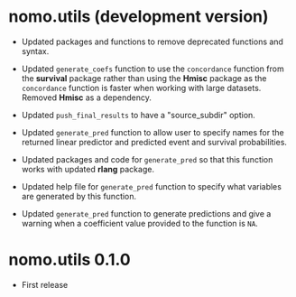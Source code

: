 # nomo.utils (development version)

* Updated packages and functions to remove deprecated functions and syntax.

* Updated `generate_coefs` function to use the `concordance` function from the **survival** package rather than using the **Hmisc** package as the `concordance` function is faster when working with large datasets. Removed **Hmisc** as a dependency.

* Updated `push_final_results` to have a "source_subdir" option.

* Updated `generate_pred` function to allow user to specify names for the returned linear predictor and predicted event and survival probabilities.

* Updated packages and code for `generate_pred` so that this function works with updated **rlang** package.

* Updated help file for `generate_pred` function to specify what variables are generated by this function.

* Updated `generate_pred` function to generate predictions and give a warning when a coefficient value provided to the function is `NA`.

# nomo.utils 0.1.0

* First release
